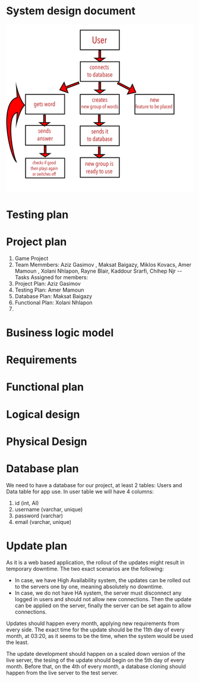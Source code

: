 # System design document

![alt System Design scheme(unfinished)](imgfolder/systemDesignScheme.png)

# Testing plan

# Project plan
1. Game Project
2. Team Memmbers: Aziz Gasimov , Maksat Baigazy, Miklos Kovacs, Amer Mamoun , Xolani Nhlapon, Rayne Blair, Kaddour Srarfi, Chihep Njr
-- Tasks Assigned for members:
1. Project Plan: Aziz Gasimov
2. Testing Plan: Amer Mamoun
3. Database Plan: Maksat Baigazy
4. Functional Plan: Xolani Nhlapon
5. 



# Business logic model

# Requirements

# Functional plan

# Logical design

# Physical Design


# Database plan

We need to have a database for our project, at least 2 tables: Users and Data table for app use.
In user table we will have 4 columns:

1. id (int, AI)
2. username (varchar, unique)
3. password (varchar)
4. email (varchar, unique)


# Update plan
As it is a web based application, the rollout of the updates might result in temporary downtime. The two exact scenarios are the following:
- In case, we have High Availability system, the updates can be rolled out to the servers one by one, meaning absolutely no downtime.
- In case, we do not have HA system, the server must disconnect any logged in users and should not allow new connections. Then the update can be applied on the server, finally the server can be set again to allow connections.

Updates should happen every month, applying new requirements from every side. The exact time for the update should be the 11th day of every month, at 03:20, as it seems to be the time, when the system would be used the least.

The update development should happen on a scaled down version of the live server, the tesing of the update should begin on the 5th day of every month. Before that, on the 4th of every month, a database cloning should happen from the live server to the test server.
